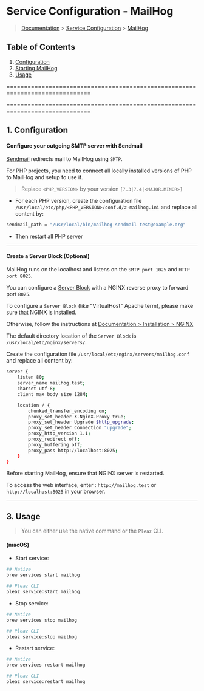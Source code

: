 # Service Configuration - MailHog

> [Documentation](./../../readme.md) > [Service Configuration](./../readme.md) > [MailHog](./mailhog.md)

## Table of Contents
1. [Configuration](#markdown-header-1-configuration)
2. [Starting MailHog](#markdown-header-2-starting)
3. [Usage](#markdown-header-3-usage)

==============================================================================

==============================================================================

## 1. Configuration

#### Configure your outgoing SMTP server with Sendmail

[Sendmail](https://en.wikipedia.org/wiki/Sendmail) redirects mail to MailHog using `SMTP`.

For PHP projects, you need to connect all locally installed versions of PHP to MailHog and setup to use it.

> Replace `<PHP_VERSION>` by your version `[7.3|7.4|<MAJOR.MINOR>]`

* For each PHP version, create the configuration file `/usr/local/etc/php/<PHP_VERSION>/conf.d/z-mailhog.ini` and replace all content by:
```bash
sendmail_path = "/usr/local/bin/mailhog sendmail test@example.org"
```

* Then restart all PHP server

---

#### Create a Server Block (Optional)

MailHog runs on the localhost and listens on the `SMTP port 1025` and `HTTP port 8025`.

You can configure a [Server Block](https://www.nginx.com/resources/wiki/start/topics/examples/server_blocks/) with a NGINX reverse proxy to forward port `8025`.

To configure a `Server Block` (like "VirtualHost" Apache term), please make sure that NGINX is installed.

Otherwise, follow the instructions at [Documentation > Installation > NGINX](./../../installation/macos/nginx.md)

The default directory location of the `Server Block` is `/usr/local/etc/nginx/servers/`.

Create the configuration file `/usr/local/etc/nginx/servers/mailhog.conf` and replace all content by:
```bash
server {
    listen 80;
    server_name mailhog.test;
    charset utf-8;
    client_max_body_size 128M;

    location / {
        chunked_transfer_encoding on;
        proxy_set_header X-NginX-Proxy true;
        proxy_set_header Upgrade $http_upgrade;
        proxy_set_header Connection "upgrade";
        proxy_http_version 1.1;
        proxy_redirect off;
        proxy_buffering off;
        proxy_pass http://localhost:8025;
    }
}
```

Before starting MailHog, ensure that NGINX server is restarted.


To access the web interface, enter : `http://mailhog.test` or `http://localhost:8025` in your browser.

---

## 3. Usage

> You can either use the native command or the `Pleaz` CLI.

#### (macOS)
* Start service:
```bash
## Native
brew services start mailhog

## Pleaz CLI
pleaz service:start mailhog
```

* Stop service:
```bash
## Native
brew services stop mailhog

## Pleaz CLI
pleaz service:stop mailhog
```

* Restart service:
```bash
## Native
brew services restart mailhog

## Pleaz CLI
pleaz service:restart mailhog
```
